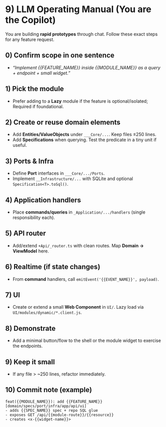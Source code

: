 # 9) LLM Operating Manual (You are the Copilot)

You are building **rapid prototypes** through chat. Follow these exact steps for any feature request.

## 0) Confirm scope in one sentence
- _“Implement {{FEATURE_NAME}} inside {{MODULE_NAME}} as a query + endpoint + small widget.”_

## 1) Pick the module
- Prefer adding to a **Lazy** module if the feature is optional/isolated; Required if foundational.

## 2) Create or reuse domain elements
- Add **Entities/ValueObjects** under `___Core/...`. Keep files ≤250 lines.
- Add **Specifications** when querying. Test the predicate in a tiny unit if useful.

## 3) Ports & Infra
- Define **Port** interfaces in `___Core/.../Ports`.
- Implement `__Infrastructure/...` with SQLite and optional `Specification<T>.toSql()`.

## 4) Application handlers
- Place **commands/queries** in `_Application/.../handlers` (single responsibility each).

## 5) API router
- Add/extend `+Api/_router.ts` with clean routes. Map **Domain → ViewModel** here.

## 6) Realtime (if state changes)
- From **command** handlers, call `emitEvent('{{EVENT_NAME}}', payload)`.

## 7) UI
- Create or extend a small **Web Component** in `UI/`. Lazy load via `UI/modules/dynamic/*.client.js`.

## 8) Demonstrate
- Add a minimal button/flow to the shell or the module widget to exercise the endpoints.

## 9) Keep it small
- If any file > ~250 lines, refactor immediately.

## 10) Commit note (example)
```
feat({{MODULE_NAME}}): add {{FEATURE_NAME}} [domain/specs/port/infra/app/api/ui]
- adds {{SPEC_NAME}} spec + repo SQL glue
- exposes GET /api/{{module-route}}/{{resource}}
- creates <x-{{widget-name}}>
```
